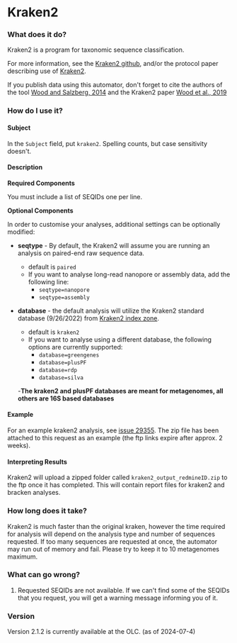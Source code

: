 # Kraken2

### What does it do?

Kraken2 is a program for taxonomic sequence classification.

For more information, see the [Kraken2 github](https://github.com/DerrickWood/kraken2), and/or the protocol paper describing use of [Kraken2](https://www.nature.com/articles/s41596-022-00738-y).

If you publish data using this automator, don't forget to cite the authors of the tool [Wood and Salzberg, 2014](https://genomebiology.biomedcentral.com/articles/10.1186/gb-2014-15-3-r46) and the Kraken2 paper [Wood et al., 2019](https://genomebiology.biomedcentral.com/articles/10.1186/s13059-019-1891-0)

### How do I use it?

#### Subject

In the `Subject` field, put `kraken2`. Spelling counts, but case sensitivity doesn't.

#### Description

**Required Components**

You must include a list of SEQIDs one per line.

**Optional Components**

In order to customise your analyses, additional settings can be optionally modified:

- **seqtype** - By default, the Kraken2 will assume you are running an analysis on paired-end raw sequence data.
    - default is `paired` 
    - If you want to analyse long-read nanopore or assembly data, add the following line:
        - `seqtype=nanopore`
        - `seqtype=assembly`

- **database** - the default analysis will utilize the Kraken2 standard database (9/26/2022) from [Kraken2 index zone](https://benlangmead.github.io/aws-indexes/k2).
    - default is `kraken2` 
    - If you want to analyse using a different database, the following options are currently supported:
        - `database=greengenes`
        - `database=plusPF`
        - `database=rdp`
        - `database=silva`

    -**The kraken2 and plusPF databases are meant for metagenomes, all others are 16S based databases**

#### Example

For an example kraken2 analysis, see [issue 29355](https://redmine.biodiversity.agr.gc.ca/issues/29355). The zip file has been attached to this request as an example (the ftp links expire after approx. 2 weeks).

#### Interpreting Results

Kraken2 will upload a zipped folder called `kraken2_output_redmineID.zip` to the ftp once it has completed. This will contain report files for kraken2 and bracken analyses.

### How long does it take?

Kraken2 is much faster than the original kraken, however the time required for analysis will depend on the analysis type and number of sequences requested. If too many sequences are requested at once, the automator may run out of memory and fail. Please try to keep it to 10 metagenomes maximum.

### What can go wrong?

1) Requested SEQIDs are not available. If we can't find some of the SEQIDs that you request, you will get a warning message informing you of it.

### Version

Version 2.1.2 is currently available at the OLC. (as of 2024-07-4)

